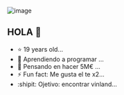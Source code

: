 ![image](https://github.com/user-attachments/assets/aa039da4-a7e1-432e-83f7-65e266adc6f4)

## HOLA 👋
- :star: 19 years old...
- 🌱 Aprendiendo a programar ...
- 🤔 Pensando en hacer 5M€ ...
- ⚡ Fun fact: Me gusta el te x2...
- :shipit: Ojetivo: encontrar vinland...
  
